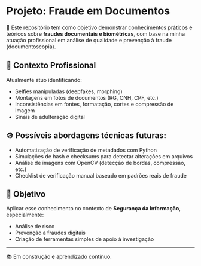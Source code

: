 # Projeto: Fraude em Documentos

🎯 Este repositório tem como objetivo demonstrar conhecimentos práticos e teóricos sobre **fraudes documentais e biométricas**, com base na minha atuação profissional em análise de qualidade e prevenção à fraude (documentoscopia).

## 💼 Contexto Profissional
Atualmente atuo identificando:
- Selfies manipuladas (deepfakes, morphing)
- Montagens em fotos de documentos (RG, CNH, CPF, etc.)
- Inconsistências em fontes, formatação, cortes e compressão de imagem
- Sinais de adulteração digital

## ⚙️ Possíveis abordagens técnicas futuras:
- Automatização de verificação de metadados com Python
- Simulações de hash e checksums para detectar alterações em arquivos
- Análise de imagens com OpenCV (detecção de bordas, compressão, etc.)
- Checklist de verificação manual baseado em padrões reais de fraude

## 🧪 Objetivo
Aplicar esse conhecimento no contexto de **Segurança da Informação**, especialmente:
- Análise de risco
- Prevenção a fraudes digitais
- Criação de ferramentas simples de apoio à investigação

---
📚 Em construção e aprendizado contínuo.
